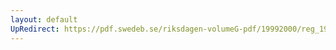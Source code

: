 ```yaml
---
layout: default
UpRedirect: https://pdf.swedeb.se/riksdagen-volumeG-pdf/19992000/reg_19992000/reg_19992000_0154.pdf
---
```

